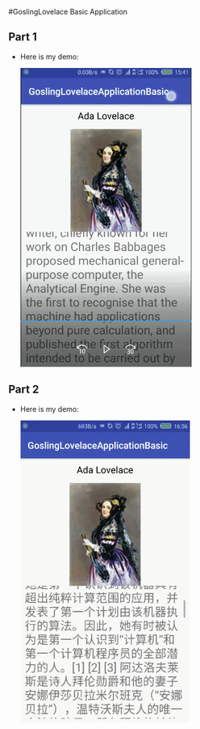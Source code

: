 #GoslingLovelace Basic Application



## Part 1

- Here is my demo:

  ![demo](https://github.com/lining9717/GoslingLovelaceApplicationBasic/blob/master/display/Part%201.gif?raw=true)

## Part 2

- Here is my demo:

    ![demo](https://github.com/lining9717/GoslingLovelaceApplicationBasic/blob/master/display/Part%202.gif?raw=true)